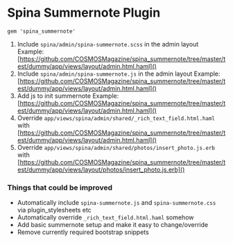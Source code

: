 # Spina Summernote Plugin

`gem 'spina_summernote'`

1. Include `spina/admin/spina-summernote.scss` in the admin layout
  Example: [https://github.com/COSMOSMagazine/spina_summernote/tree/master/test/dummy/app/views/layout/admin.html.haml]()
2. Include `spina/admin/spina-summernote.js` in the admin layout
  Example: [https://github.com/COSMOSMagazine/spina_summernote/tree/master/test/dummy/app/views/layout/admin.html.haml]()
3. Add js to init summernote
  Example: [https://github.com/COSMOSMagazine/spina_summernote/tree/master/test/dummy/app/views/layout/admin.html.haml]()
4. Override `app/views/spina/admin/shared/_rich_text_field.html.haml` with [https://github.com/COSMOSMagazine/spina_summernote/tree/master/test/dummy/app/views/layout/admin.html.haml]()
5. Override `app/views/spina/admin/shared/photos/insert_photo.js.erb` with [https://github.com/COSMOSMagazine/spina_summernote/tree/master/test/dummy/app/views/layout/photos/insert_photo.js.erb]()

### Things that could be improved

* Automatically include `spina-summernote.js` and `spina-summernote.css` via plugin_stylesheets etc
* Automatically override `_rich_text_field.html.haml` somehow
* Add basic summernote setup and make it easy to change/override
* Remove currently required bootstrap snippets

